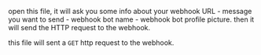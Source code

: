 open this file, it will ask you some info about your webhook URL - message you want to send - webhook bot name - webhook bot profile picture. then it will send the HTTP request to the webhook.


this file will sent a `GET` http request to the webhook.

